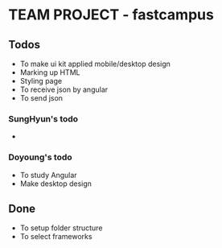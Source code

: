 # TEAM PROJECT - fastcampus

## Todos
- To make ui kit applied mobile/desktop design
- Marking up HTML
- Styling page
- To receive json by angular
- To send json


### SungHyun's todo
-


### Doyoung's todo
- To study Angular
- Make desktop design

## Done
- To setup folder structure
- To select frameworks
